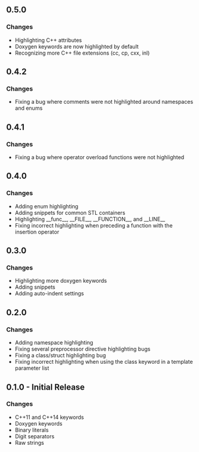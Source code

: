 ## 0.5.0

### Changes

* Highlighting C++ attributes
* Doxygen keywords are now highlighted by default
* Recognizing more C++ file extensions (cc, cp, cxx, inl)

## 0.4.2

### Changes

* Fixing a bug where comments were not highlighted around namespaces and enums

## 0.4.1

### Changes

* Fixing a bug where operator overload functions were not highlighted

## 0.4.0

### Changes

* Adding enum highlighting
* Adding snippets for common STL containers
* Highlighting \_\_func\_\_, \_\_FILE\_\_, \_\_FUNCTION\_\_, and \_\_LINE\_\_
* Fixing incorrect highlighting when preceding a function with the insertion operator

## 0.3.0

### Changes

* Highlighting more doxygen keywords
* Adding snippets
* Adding auto-indent settings

## 0.2.0

### Changes

* Adding namespace highlighting
* Fixing several preprocessor directive highlighting bugs
* Fixing a class/struct highlighting bug
* Fixing incorrect highlighting when using the class keyword in a template parameter list

## 0.1.0 - Initial Release

### Changes

* C++11 and C++14 keywords
* Doxygen keywords
* Binary literals
* Digit separators
* Raw strings
